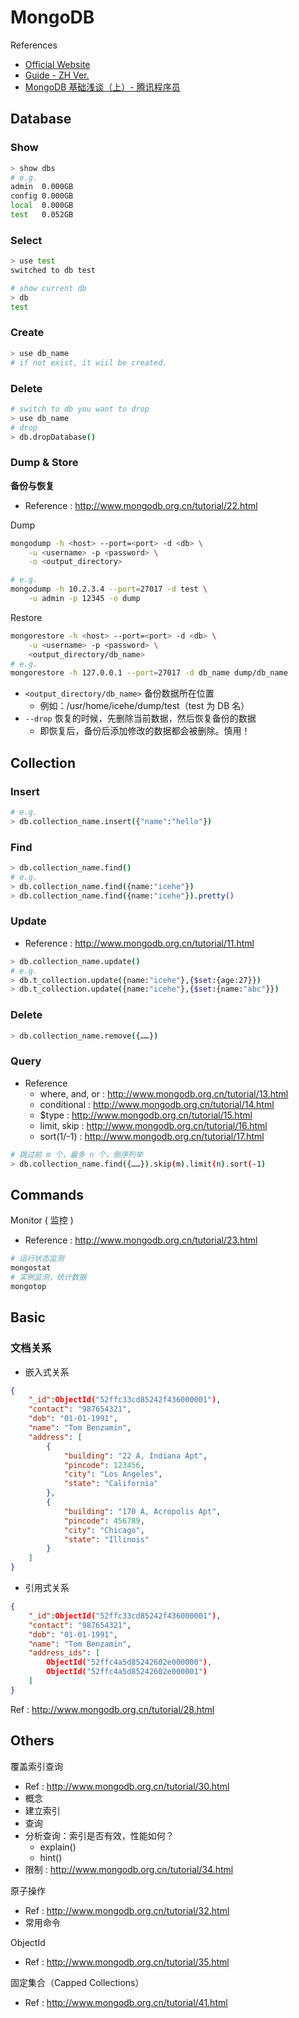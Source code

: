 # MongoDB

References

- [Official Website](https://www.mongodb.com)
- [Guide - ZH Ver.](http://www.mongodb.org.cn/tutorial/3.html)
- [MongoDB 基础浅谈（上）- 腾讯程序员](https://weibo.com/ttarticle/p/show?id=2309404681966665728467)

## Database

### Show

```bash
> show dbs
# e.g.
admin  0.000GB
config 0.000GB
local  0.000GB
test   0.052GB
```

### Select

```bash
> use test
switched to db test

# show current db
> db
test
```

### Create

```bash
> use db_name
# if not exist, it wiil be created.
```

### Delete

```bash
# switch to db you want to drop
> use db_name
# drop
> db.dropDatabase()
```

### Dump & Store

**备份与恢复**

- Reference : http://www.mongodb.org.cn/tutorial/22.html

Dump

```bash
mongodump -h <host> --port=<port> -d <db> \
    -u <username> -p <password> \
    -o <output_directory>

# e.g.
mongodump -h 10.2.3.4 --port=27017 -d test \
    -u admin -p 12345 -o dump
```

Restore

```bash
mongorestore -h <host> --port=<port> -d <db> \
    -u <username> -p <password> \
    <output_directory/db_name>
# e.g.
mongorestore -h 127.0.0.1 --port=27017 -d db_name dump/db_name
```

- `<output_directory/db_name>` 备份数据所在位置
    - 例如：/usr/home/icehe/dump/test（test 为 DB 名）
- `--drop` 恢复的时候，先删除当前数据，然后恢复备份的数据
    - 即恢复后，备份后添加修改的数据都会被删除。慎用！

## Collection

### Insert

```bash
# e.g.
> db.collection_name.insert({"name":"hello"})
```

### Find

```bash
> db.collection_name.find()
# e.g.
> db.collection_name.find({name:"icehe"})
> db.collection_name.find({name:"icehe"}).pretty()
```

### Update

- Reference : http://www.mongodb.org.cn/tutorial/11.html

```bash
> db.collection_name.update()
# e.g.
> db.t_collection.update({name:"icehe"},{$set:{age:27}})
> db.t_collection.update({name:"icehe"},{$set:{name:"abc"}})
```

### Delete

```bash
> db.collection_name.remove({……})
```

### Query

- Reference
    - where, and, or : http://www.mongodb.org.cn/tutorial/13.html
    - conditional : http://www.mongodb.org.cn/tutorial/14.html
    - $type : http://www.mongodb.org.cn/tutorial/15.html
    - limit, skip : http://www.mongodb.org.cn/tutorial/16.html
    - sort(1/-1) : http://www.mongodb.org.cn/tutorial/17.html

```bash
# 跳过前 m 个，最多 n 个，倒序列举
> db.collection_name.find({……}).skip(m).limit(n).sort(-1)
```

## Commands

Monitor ( 监控 )

- Reference : http://www.mongodb.org.cn/tutorial/23.html

```bash
# 运行状态监测
mongostat
# 实例监测，统计数据
mongotop
```

## Basic

### 文档关系

- 嵌入式关系

```json
{
    "_id":ObjectId("52ffc33cd85242f436000001"),
    "contact": "987654321",
    "dob": "01-01-1991",
    "name": "Tom Benzamin",
    "address": [
        {
            "building": "22 A, Indiana Apt",
            "pincode": 123456,
            "city": "Los Angeles",
            "state": "California"
        },
        {
            "building": "170 A, Acropolis Apt",
            "pincode": 456789,
            "city": "Chicago",
            "state": "Illinois"
        }
    ]
}
```

- 引用式关系

```json
{
    "_id":ObjectId("52ffc33cd85242f436000001"),
    "contact": "987654321",
    "dob": "01-01-1991",
    "name": "Tom Benzamin",
    "address_ids": [
        ObjectId("52ffc4a5d85242602e000000"),
        ObjectId("52ffc4a5d85242602e000001")
    ]
}
```

Ref : http://www.mongodb.org.cn/tutorial/28.html

## Others

覆盖索引查询

- Ref : http://www.mongodb.org.cn/tutorial/30.html
- 概念
- 建立索引
- 查询
- 分析查询：索引是否有效，性能如何？
    - explain()
    - hint()
- 限制 : http://www.mongodb.org.cn/tutorial/34.html

原子操作

- Ref : http://www.mongodb.org.cn/tutorial/32.html
- 常用命令

ObjectId

- Ref : http://www.mongodb.org.cn/tutorial/35.html

固定集合（Capped Collections）

- Ref : http://www.mongodb.org.cn/tutorial/41.html
